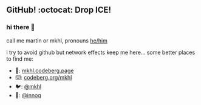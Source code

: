 ## GitHub! :octocat: Drop ICE!

### hi there 👋

call me martin or mkhl, pronouns [he/him](https://my.pronoun.is/he/him)

i try to avoid github but network effects keep me here…
some better places to find me:
- 📃: [mkhl.codeberg.page](https://mkhl.codeberg.page)
- ⌨️: [codeberg.org/mkhl](https://codeberg.org/mkhl)
- 🐦: [@mkhl](https://twitter.com/mkhl)
- 🏢: [@innoq](https://github.com/innoq/)
